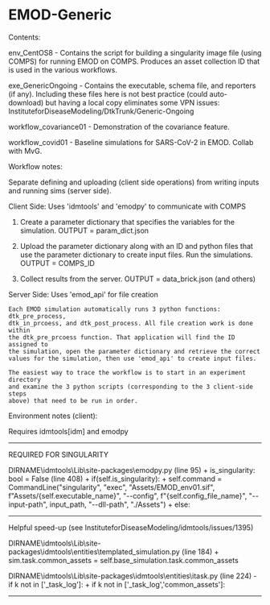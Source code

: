 # EMOD-Generic



Contents:

  env_CentOS8            - Contains the script for building a singularity 
                           image file (using COMPS) for running EMOD on COMPS.
                           Produces an asset collection ID that is used in the
                           various workflows.

  exe_GenericOngoing     - Contains the executable, schema file, and reporters
                           (if any). Including these files here is not best
                           practice (could auto-download) but having a local
                           copy eliminates some VPN issues:
                           InstituteforDiseaseModeling/DtkTrunk/Generic-Ongoing

  workflow_covariance01  - Demonstration of the covariance feature.

  workflow_covid01       - Baseline simulations for SARS-CoV-2 in EMOD. Collab
                           with MvG.



Workflow notes:

  Separate defining and uploading (client side operations) from writing
  inputs and running sims (server side).


  Client Side: Uses 'idmtools' and 'emodpy' to communicate with COMPS

  1. Create a parameter dictionary that specifies the variables for the
     simulation. OUTPUT = param_dict.json

  2. Upload the parameter dictionary along with an ID and python files that use
     the parameter dictionary to create input files. Run the simulations.
     OUTPUT = COMPS_ID

  3. Collect results from the server. OUTPUT = data_brick.json (and others)


  Server Side: Uses 'emod_api' for file creation

    Each EMOD simulation automatically runs 3 python functions: dtk_pre_process,
    dtk_in_prcoess, and dtk_post_process. All file creation work is done within
    the dtk_pre_prcoess function. That application will find the ID assigned to
    the simulation, open the parameter dictionary and retrieve the correct
    values for the simulation, then use 'emod_api' to create input files.

    The easiest way to trace the workflow is to start in an experiment directory
    and examine the 3 python scripts (corresponding to the 3 client-side steps
    above) that need to be run in order.



Environment notes (client):

  Requires idmtools[idm] and emodpy

  ********************************
  REQUIRED FOR SINGULARITY

  DIRNAME\idmtools\Lib\site-packages\emodpy.py
    (line 95)
      + is_singularity: bool = False
    (line 408)
      + if(self.is_singularity):
      +     self.command = CommandLine("singularity", "exec", "Assets/EMOD_env01.sif", f"Assets/{self.executable_name}", "--config", f"{self.config_file_name}", "--input-path", input_path, "--dll-path", "./Assets")
      + else:

  ********************************
  Helpful speed-up (see InstituteforDiseaseModeling/idmtools/issues/1395)

  DIRNAME\idmtools\Lib\site-packages\idmtools\entities\templated_simulation.py
    (line 184)
      + sim.task.common_assets = self.base_simulation.task.common_assets

  DIRNAME\idmtools\Lib\site-packages\idmtools\entities\itask.py
    (line 224)
      - if k not in ['_task_log']:
      + if k not in ['_task_log','common_assets']:

  ********************************